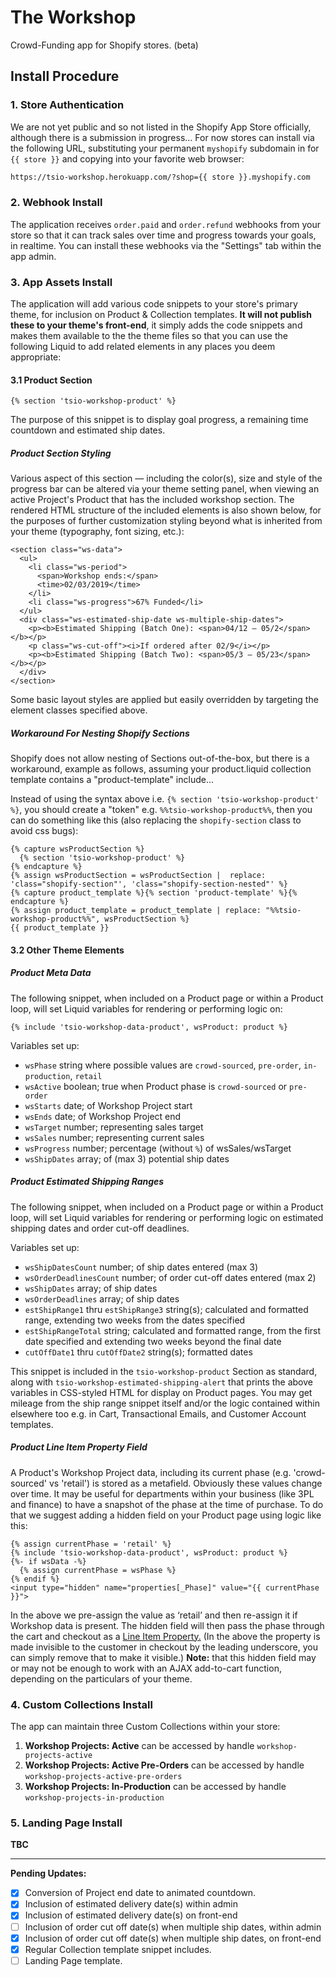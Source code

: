 # The Workshop

Crowd-Funding app for Shopify stores.  (beta)

## Install Procedure

### 1. Store Authentication

We are not yet public and so not listed in the Shopify App Store officially, although there is a submission in progress&hellip; For now stores can install via the following URL, substituting your permanent `myshopify` subdomain in for `{{ store }}` and copying into your favorite web browser:

``` html
https://tsio-workshop.herokuapp.com/?shop={{ store }}.myshopify.com
```

### 2. Webhook Install

The application receives `order.paid` and `order.refund` webhooks from your store so that it can track sales over time and progress towards your goals, in realtime. You can install these webhooks via the "Settings" tab within the app admin.

### 3. App Assets Install

The application will add various code snippets to your store's primary theme, for inclusion on Product & Collection templates. **It will not publish these to your theme's front-end**, it simply adds the code snippets and makes them available to the the theme files so that you can use the following Liquid to add related elements in any places you deem appropriate:

#### 3.1 Product Section

``` twig   
{% section 'tsio-workshop-product' %}
```

The purpose of this snippet is to display goal progress, a remaining time countdown and estimated ship dates.

##### Product Section Styling

Various aspect of this section — including the color(s), size and style of the progress bar can be altered via your theme setting panel, when viewing an active Project's Product that has the included workshop section. The rendered HTML structure of the included elements is also shown below, for the purposes of further customization styling beyond what is inherited from your theme (typography, font sizing, etc.):

``` twig
<section class="ws-data">
  <ul>
    <li class="ws-period">
      <span>Workshop ends:</span>
      <time>02/03/2019</time>
    </li>
    <li class="ws-progress">67% Funded</li>
  </ul>
  <div class="ws-estimated-ship-date ws-multiple-ship-dates">
    <p><b>Estimated Shipping (Batch One): <span>04/12 – 05/2</span></b></p>
    <p class="ws-cut-off"><i>If ordered after 02/9</i></p>
    <p><b>Estimated Shipping (Batch Two): <span>05/3 – 05/23</span></b></p>
  </div>
</section>
```

Some basic layout styles are applied but easily overridden by targeting the element classes specified above.

##### Workaround For Nesting Shopify Sections

Shopify does not allow nesting of Sections out-of-the-box, but there is a workaround, example as follows, assuming your product.liquid collection template contains a "product-template" include...

Instead of using the syntax above i.e. `{% section 'tsio-workshop-product' %}`, you should create a "token" e.g. `%%tsio-workshop-product%%`, then you can do something like this (also replacing the `shopify-section` class to avoid css bugs):

``` twig
{% capture wsProductSection %}
  {% section 'tsio-workshop-product' %}
{% endcapture %}
{% assign wsProductSection = wsProductSection |  replace: 'class="shopify-section"', 'class="shopify-section-nested"' %}
{% capture product_template %}{% section 'product-template' %}{% endcapture %}
{% assign product_template = product_template | replace: "%%tsio-workshop-product%%", wsProductSection %}
{{ product_template }}
```

#### 3.2 Other Theme Elements

##### Product Meta Data

The following snippet, when included on a Product page or within a Product loop, will set Liquid variables for rendering or performing logic on:

``` twig
{% include 'tsio-workshop-data-product', wsProduct: product %}
```

Variables set up:

* `wsPhase` string where possible values are `crowd-sourced`, `pre-order`, `in-production`, `retail`
* `wsActive` boolean; true when Product phase is `crowd-sourced` or `pre-order`
* `wsStarts` date; of Workshop Project start
* `wsEnds` date; of Workshop Project end
* `wsTarget` number; representing sales target  
* `wsSales` number; representing current sales
* `wsProgress` number; percentage (without `%`) of wsSales/wsTarget
* `wsShipDates` array; of (max 3) potential ship dates

##### Product Estimated Shipping Ranges

The following snippet, when included on a Product page or within a Product loop, will set Liquid variables for rendering or performing logic on estimated shipping dates and order cut-off deadlines.


Variables set up:

* `wsShipDatesCount` number; of ship dates entered (max 3)
* `wsOrderDeadlinesCount` number; of order cut-off dates entered (max 2)
* `wsShipDates` array; of ship dates
* `wsOrderDeadlines` array; of ship dates
* `estShipRange1` thru `estShipRange3` string(s); calculated and formatted range, extending two weeks from the dates specified
* `estShipRangeTotal` string; calculated and formatted range, from the first date specified and extending two weeks beyond the final date  
* `cutOffDate1` thru `cutOffDate2` string(s); formatted dates  

This snippet is included in the `tsio-workshop-product` Section as standard, along with `tsio-workshop-estimated-shipping-alert` that prints the above variables in CSS-styled HTML for display on Product pages. You may get mileage from the ship range snippet itself and/or the logic contained within elsewhere too e.g. in Cart, Transactional Emails, and Customer Account templates.

##### Product Line Item Property Field

A Product's Workshop Project data, including its current phase (e.g. 'crowd-sourced' vs 'retail') is stored as a metafield. Obviously these values change over time. It may be useful for departments within your business (like 3PL and finance) to have a snapshot of the phase at the time of purchase. To do that we suggest adding a hidden field on your Product page using logic like this:

``` twig 
{% assign currentPhase = 'retail' %}
{% include 'tsio-workshop-data-product', wsProduct: product %}
{%- if wsData -%}
  {% assign currentPhase = wsPhase %}
{% endif %}
<input type="hidden" name="properties[_Phase]" value="{{ currentPhase }}">
```

In the above we pre-assign the value as ‘retail’ and then re-assign it if Workshop data is present. The hidden field will then pass the phase through the cart and checkout as a [Line Item Property.](https://help.shopify.com/en/themes/customization/products/features/get-customization-information-for-products) (In the above the property is made invisible to the customer in checkout by the leading underscore, you can simply remove that to make it visible.) __Note:__ that this hidden field may or may not be enough to work with an AJAX add-to-cart function, depending on the particulars of your theme.

### 4. Custom Collections Install

The app can maintain three Custom Collections within your store:

1. __Workshop Projects: Active__ can be accessed by handle `workshop-projects-active`
2. __Workshop Projects: Active Pre-Orders__  can be accessed by handle `workshop-projects-active-pre-orders`
3. __Workshop Projects: In-Production__ can be accessed by handle `workshop-projects-in-production`

### 5. Landing Page Install

__TBC__

<hr>

__Pending Updates:__

* [x] Conversion of Project end date to animated countdown.
* [x] Inclusion of estimated delivery date(s) within admin
* [x] Inclusion of estimated delivery date(s) on front-end
* [ ] Inclusion of order cut off date(s) when multiple ship dates, within admin
* [x] Inclusion of order cut off date(s) when multiple ship dates, on front-end
* [x] Regular Collection template snippet includes.
* [ ] Landing Page template.

